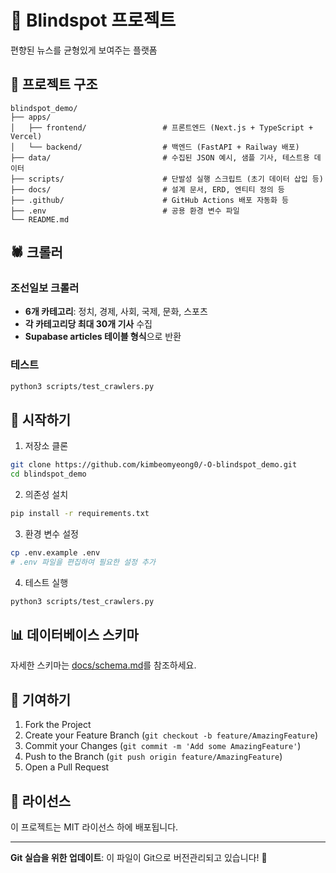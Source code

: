 # 🎯 Blindspot 프로젝트

편향된 뉴스를 균형있게 보여주는 플랫폼

## 📁 프로젝트 구조

```
blindspot_demo/
├── apps/
│   ├── frontend/                 # 프론트엔드 (Next.js + TypeScript + Vercel)
│   └── backend/                  # 백엔드 (FastAPI + Railway 배포)
├── data/                         # 수집된 JSON 예시, 샘플 기사, 테스트용 데이터
├── scripts/                      # 단발성 실행 스크립트 (초기 데이터 삽입 등)
├── docs/                         # 설계 문서, ERD, 엔티티 정의 등
├── .github/                      # GitHub Actions 배포 자동화 등
├── .env                          # 공용 환경 변수 파일
└── README.md
```

## 🕷️ 크롤러

### 조선일보 크롤러
- **6개 카테고리**: 정치, 경제, 사회, 국제, 문화, 스포츠
- **각 카테고리당 최대 30개 기사** 수집
- **Supabase articles 테이블 형식**으로 반환

### 테스트
```bash
python3 scripts/test_crawlers.py
```

## 🚀 시작하기

1. 저장소 클론
```bash
git clone https://github.com/kimbeomyeong0/-O-blindspot_demo.git
cd blindspot_demo
```

2. 의존성 설치
```bash
pip install -r requirements.txt
```

3. 환경 변수 설정
```bash
cp .env.example .env
# .env 파일을 편집하여 필요한 설정 추가
```

4. 테스트 실행
```bash
python3 scripts/test_crawlers.py
```

## 📊 데이터베이스 스키마

자세한 스키마는 [docs/schema.md](docs/schema.md)를 참조하세요.

## 🤝 기여하기

1. Fork the Project
2. Create your Feature Branch (`git checkout -b feature/AmazingFeature`)
3. Commit your Changes (`git commit -m 'Add some AmazingFeature'`)
4. Push to the Branch (`git push origin feature/AmazingFeature`)
5. Open a Pull Request

## 📝 라이선스

이 프로젝트는 MIT 라이선스 하에 배포됩니다.

---

**Git 실습을 위한 업데이트**: 이 파일이 Git으로 버전관리되고 있습니다! 🎉
